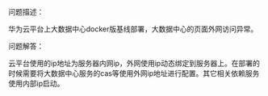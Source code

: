问题描述：

华为云平台上大数据中心docker版基线部署，大数据中心的页面外网访问异常。





问题解答：


云平台使用的ip地址为服务器内网ip，外网使用ip动态绑定到服务器上。在部署的时候需要将大数据中心服务的cas等使用外网ip地址进行配置。其它相关依赖服务使用内部ip启动。
